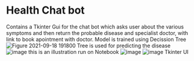 # Health Chat bot 
Contains a Tkinter Gui for the chat bot which asks user about the various symptoms and then return the probable disease and specialist doctor, with link to book apointment with doctor. Model is trained using Decission Tree 
![Figure 2021-09-18 191800](https://user-images.githubusercontent.com/77916532/133938777-2ecfe424-870f-41ea-89b2-a8dedb4ee4b9.png)
Tree is used for predicting the disease 
![image](https://user-images.githubusercontent.com/77916532/133938921-1471d3e4-f659-40d7-bda1-540da7d95e5f.png)
this is an illustration run on Notebook
![image](https://user-images.githubusercontent.com/77916532/133938949-e85b291a-c243-4907-93af-6bad8586f6b1.png)
![image](https://user-images.githubusercontent.com/77916532/133938959-1d463cde-dcfa-4e86-b3ad-147a28c67bff.png)
Tkinter UI 
